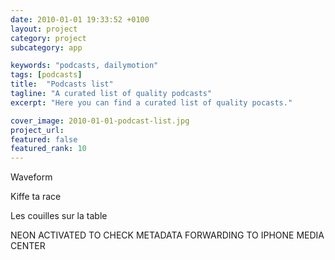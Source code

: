 ```yaml
---
date: 2010-01-01 19:33:52 +0100
layout: project
category: project
subcategory: app

keywords: "podcasts, dailymotion"
tags: [podcasts]
title:  "Podcasts list"
tagline: "A curated list of quality podcasts"
excerpt: "Here you can find a curated list of quality pocasts."

cover_image: 2010-01-01-podcast-list.jpg
project_url: 
featured: false
featured_rank: 10
---
```


Waveform

<div class="video-wrapper">
  <script src="https://geo.dailymotion.com/player/xbqd7.js" data-video="k6gy80b40ZojqAyN6qn"></script>
</div>

Kiffe ta race

<div class="video-wrapper">
  <script src="https://geo.dailymotion.com/player/xbqd7.js" data-video="k5sFzZu6Kz4L0AyKFhM"></script>
</div>

Les couilles sur la table

<div class="video-wrapper">
  <script src="https://geo.dailymotion.com/player/xbqd7.js" data-video="k3AvEn6emMiHUZyKFjr"></script>
</div>


NEON ACTIVATED TO CHECK METADATA FORWARDING TO IPHONE MEDIA CENTER

<div class="video-wrapper">
  <script src="https://geo.dailymotion.com/player/xbqd7.js" data-params="GK_PV5_PHOTON=0" data-video="k3AvEn6emMiHUZyKFjr"></script>
</div>